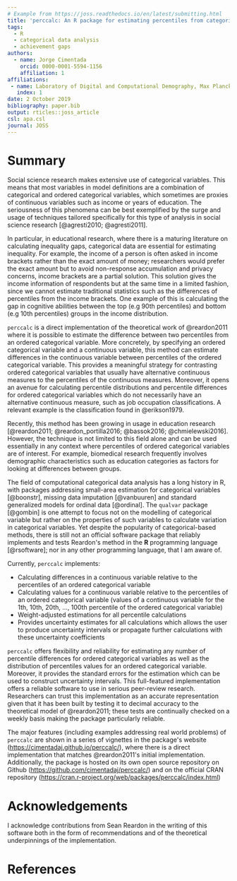 ```yaml
---
# Example from https://joss.readthedocs.io/en/latest/submitting.html
title: 'perccalc: An R package for estimating percentiles from categorical variables'
tags:
  - R
  - categorical data analysis
  - achievement gaps
authors:
  - name: Jorge Cimentada
    orcid: 0000-0001-5594-1156
    affiliation: 1
affiliations:
 - name: Laboratory of Digital and Computational Demography, Max Planck Institute of Demographic Research (MPIDR)
   index: 1
date: 2 October 2019
bibliography: paper.bib
output: rticles::joss_article
csl: apa.csl
journal: JOSS
---
```


# Summary

Social science research makes extensive use of categorical variables. This
means that most variables in model definitions are a combination of categorical
and ordered categorical variables, which sometimes are proxies of continuous
variables such as income or years of education. The seriousness of this
phenomena can be best exemplified by the surge and usage of techniques tailored
specifically for this type of analysis in social science research [@agresti2010;
@agresti2011].

In particular, in educational research, where there is a maturing literature on
calculating inequality gaps, categorical data are essential for estimating
inequality. For example, the income of a person is often asked in income
brackets rather than the exact amount of money; researchers would prefer the
exact amount but to avoid non-response accumulation and privacy concerns, income
brackets are a partial solution. This solution gives the income information of
respondents but at the same time in a limited fashion, since we cannot
estimate traditional statistics such as the differences of percentiles from the
income brackets. One example of this is calculating the gap in cognitive
abilities between the top (e.g 90th percentiles) and bottom (e.g 10th
percentiles) groups in the income distribution.

`perccalc` is a direct implementation of the theoretical work of @reardon2011
where it is possible to estimate the difference between two percentiles from an
ordered categorical variable. More concretely, by specifying an ordered
categorical variable and a continuous variable, this method can estimate
differences in the continuous variable between percentiles of the ordered
categorical variable. This provides a meaningful strategy for contrasting ordered
categorical variables that usually have alternative continuous measures to the
percentiles of the continuous measures. Moreover, it opens an avenue for
calculating percentile distributions and percentile differences for ordered
categorical variables which do not necessarily have an alternative continuous
measure, such as job occupation classifications. A relevant example is the
classification found in @erikson1979.

Recently, this method has been growing in usage in education research
[@reardon2011; @reardon_portilla2016; @bassok2016; @chmielewski2016]. However, the
technique is not limited to this field alone and can be used essentially in any
context where percentiles of ordered categorical variables are of
interest. For example, biomedical research frequently involves
demographic characteristics such as education categories as
factors for looking at differences between groups.

The field of computational categorical data analysis has a long history in R,
with packages addressing small-area estimation for categorical variables
[@boonstr], missing data imputation [@vanbuuren] and standard generalized models
for ordinal data [@ordinal]. The `qualvar` package [@gombin] is one attempt to
focus not on the modelling of categorical variable but rather on the properties
of such variables to calculate variation in categorical variables.  Yet despite
the popularity of categorical-based methods, there is still not an official
software package that reliably implements and tests Reardon's method in the
**R** programming language [@rsoftware]; nor in any other programming language,
that I am aware of.

Currently, `perccalc` implements:

* Calculating differences in a continuous variable relative to the percentiles
  of an ordered categorical variable
* Calculating values for a continuous variable relative to the percentiles of an
  ordered categorical variable (values of a continuous variable for the 1th,
  10th, 20th, ..., 100th percentile of the ordered categorical variable)
* Weight-adjusted estimations for all percentile calculations
* Provides uncertainty estimates for all calculations which allows the user to
  produce uncertainty intervals or propagate further calculations with these
  uncertainty coefficients

`perccalc` offers flexibility and reliability for estimating any number of
percentile differences for ordered categorical variables as well as the
distribution of percentiles values for an ordered categorical
variable. Moreover, it provides the standard errors for the estimation which can
be used to construct uncertainty intervals. This full-featured implementation
offers a reliable software to use in serious peer-review research. Researchers
can trust this implementation as an accurate representation given that it has
been built by testing it to decimal accuracy to the theoretical model of
@reardon2011; these tests are continually checked on a weekly basis making the
package particularly reliable.

The major features (including examples addressing real world problems) of
`perccalc` are shown in a series of vignettes in the package's website
(https://cimentadaj.github.io/perccalc/), where there is a direct implementation
that matches @reardon2011's initial implementation. Additionally, the package
is hosted on its own open source repository on Github
(https://github.com/cimentadaj/perccalc/) and on the official CRAN repository
(https://cran.r-project.org/web/packages/perccalc/index.html)

# Acknowledgements

I acknowledge contributions from Sean Reardon in the writing of this software
both in the form of recommendations and of the theoretical underpinnings of the
implementation.

# References
